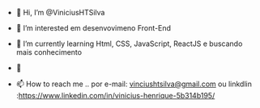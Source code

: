 - 👋 Hi, I’m @ViniciusHTSilva
- 👀 I’m interested  em desenvovimeno Front-End
- 🌱 I’m currently learning 
Html, CSS, JavaScript, ReactJS e buscando mais conhecimento

- 💞
- 📫 How to reach me ..
por  e-mail: vinciushtsilva@gmail.com ou linkdlin :https://www.linkedin.com/in/vinicius-henrique-5b314b195/

<!---
ViniciusHTSilva/ViniciusHTSilva is a ✨ special ✨ repository because its `README.md` (this file) appears on your GitHub profile.
You can click the Preview link to take a look at your changes.
--->

